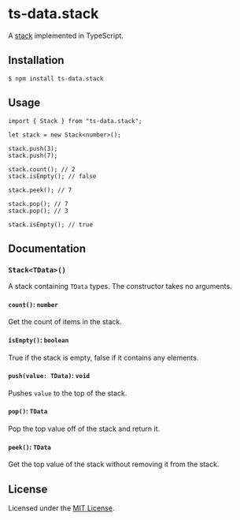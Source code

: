 # ts-data.stack

A [stack](https://en.wikipedia.org/wiki/Stack_(abstract_data_type)) implemented in TypeScript.

## Installation

    $ npm install ts-data.stack

## Usage

    import { Stack } from "ts-data.stack";

    let stack = new Stack<number>();

    stack.push(3);
    stack.push(7);

    stack.count(); // 2
    stack.isEmpty(); // false

    stack.peek(); // 7

    stack.pop(); // 7
    stack.pop(); // 3

    stack.isEmpty(); // true

## Documentation

### `Stack<TData>()`

A stack containing `TData` types. The constructor takes no arguments.

#### `count()`: `number`

Get the count of items in the stack.

#### `isEmpty()`: `boolean`

True if the stack is empty, false if it contains any elements.

#### `push(value: TData)`: `void`

Pushes `value` to the top of the stack.

#### `pop()`: `TData`

Pop the top value off of the stack and return it.

#### `peek()`: `TData`

Get the top value of the stack without removing it from the stack.

## License

Licensed under the [MIT License](LICENSE).
